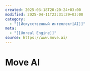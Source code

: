 ```yaml
---
created: 2025-03-18T20:20:24+03:00
modified: 2025-04-11T23:31:29+03:00
category:
  - "[[Искусственный интеллект|AI]]"
meta:
  - "[[Unreal Engine]]"
source: https://www.move.ai/
---
```


# Move AI
